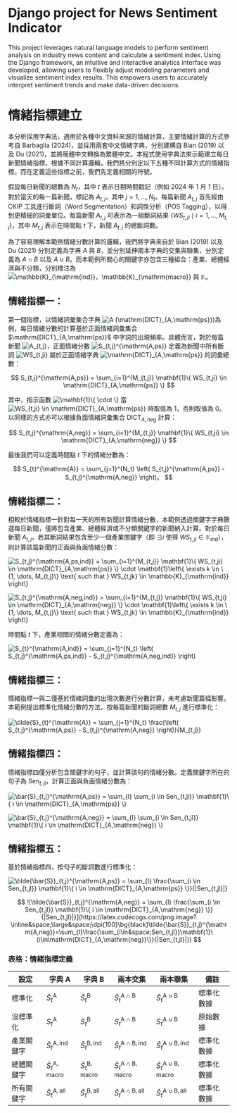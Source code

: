 # Django project for News Sentiment Indicator
This project leverages natural language models to perform sentiment analysis on industry news content and calculate a sentiment index. Using the Django framework, an intuitive and interactive analytics interface was developed, allowing users to flexibly adjust modeling parameters and visualize sentiment index results. This empowers users to accurately interpret sentiment trends and make data-driven decisions.

# 情緒指標建立
本分析採用字典法，適用於各種中文資料來源的情緒計算，主要情緒計算的方式參考自 Barbaglia (2024)，並採用兩套中文情緒字典，分別建構自 Bian (2019) 以及 Du (2021)，並將簡體中文轉換為繁體中文。本程式使用字典法來示範建立每日新聞情緒指標，根據不同計算邏輯，我們將分別定以下五種不同計算方式的情緒指標。而在定義這些指標之前，我們先定義相關的符號。

假設每日新聞的總數為 $N_t$，其中 $t$ 表示日期時間戳記（例如 2024 年 1 月 1 日）。對於當天的每一篇新聞，標記為 $A_{t,j}$，其中 $j = 1, \dots, N_t$。每篇新聞 $A_{t,j}$ 首先經由 CKIP 工具進行斷詞（Word Segmentation）和詞性分析（POS Tagging），以得到更精細的詞彙單位。每篇新聞 $A_{t,j}$ 可表示為一組斷詞結果 $\{ WS_{t,ji} \mid i = 1, \dots, M_{t,j} \}$，其中 $M_{t,j}$ 表示在時間點 $t$ 下，新聞 $A_{t,j}$ 的總斷詞數。

為了容易理解本範例情緒分數計算的邏輯，我們將字典來自於 Bian (2019) 以及 Du (2021) 分別定義為字典 $A$ 與 $B$，並分別延伸兩本字典的交集與聯集，分別定義為 $A \cap B$ 以及 $A \cup B$。而本範例所關心的關鍵字亦包含三種組合：產業、總體經濟與不分類，分別標注為 ![$\mathbb{K}_{\mathrm{ind}}$、$\mathbb{K}_{\mathrm{macro}}$](https://latex.codecogs.com/png.image?\inline&space;\large&space;\dpi{100}\bg{black}$\mathbb{K}_{\mathrm{ind}}$$\mathbb{K}_{\mathrm{macro}}$) 與 $\mathbb{K}$。

## 情緒指標一：

第一個指標，以情緒詞彙集合字典 ![$A$ ($\mathrm{DICT}_{A,\mathrm{ps}}$)](https://latex.codecogs.com/png.image?\inline&space;\large&space;\dpi{100}\bg{black}{\color{White}}$A$($\mathrm{DICT}_{A,\mathrm{ps}}$))為例，每日情緒分數的計算基於正面情緒詞彙集合 $\mathrm{DICT}_{A,\mathrm{ps}}$ 中字詞的出現頻率。具體而言，對於每篇新聞 ![$A_{t,j}$](https://latex.codecogs.com/png.image?\inline&space;\large&space;\dpi{100}\bg{black}$A_{t,j}$)，正面情緒分數 ![$S_{t,j}^{\mathrm{A,ps}}$](https://latex.codecogs.com/png.image?\inline&space;\large&space;\dpi{100}\bg{black}$S_{t,j}^{\mathrm{A,ps}}$) 定義為新聞中所有斷詞 ![$WS_{t,ji}$](https://latex.codecogs.com/png.image?\inline&space;\large&space;\dpi{100}\bg{black}$WS_{t,ji}$
) 屬於正面情緒字典 ![$\mathrm{DICT}_{A,\mathrm{ps}}$](https://latex.codecogs.com/png.image?\inline&space;\large&space;\dpi{100}\bg{black}$\mathrm{DICT}{A,\mathrm{ps}}$) 的詞彙總數：

$$
S_{t,j}^{\mathrm{A,ps}} = \sum_{i=1}^{M_{t,j}} \mathbf{1}\{ WS_{t,ji} \in \mathrm{DICT}_{A,\mathrm{ps}} \}
$$

其中，指示函數 ![$\mathbf{1}\{ \cdot \}$](https://latex.codecogs.com/png.image?\inline&space;\large&space;\dpi{100}\bg{black}$\mathbf{1}\{\cdot\}$) 當 ![$WS_{t,ji} \in \mathrm{DICT}_{A,\mathrm{ps}}$](https://latex.codecogs.com/png.image?\inline&space;\large&space;\dpi{100}\bg{black}$WS_{t,ji}\in\mathrm{DICT}_{A,\mathrm{ps}}$) 時取值為 1，否則取值為 0。以同樣的方式亦可以根據負面情緒詞彙集合 $\mathrm{DICT}_{A,\mathrm{neg}}$ 計算：

$$
S_{t,j}^{\mathrm{A,neg}} = \sum_{i=1}^{M_{t,j}} \mathbf{1}\{ WS_{t,ji} \in \mathrm{DICT}_{A,\mathrm{neg}} \}
$$

最後我們可以定義時間點 $t$ 下的情緒分數為：

$$
S_{t}^{\mathrm{A}} = \sum_{j=1}^{N_t} \left( S_{t,j}^{\mathrm{A,ps}} - S_{t,j}^{\mathrm{A,neg}} \right)。
$$

## 情緒指標二：

相較於情緒指標一針對每一天的所有新聞計算情緒分數，本範例透過關鍵字字典篩選每日新聞，僅將包含產業、總體經濟或不分類關鍵字的新聞納入計算。對於每日新聞 $A_{t,j}$，若其斷詞結果包含至少一個產業關鍵字（即 $\exists i$ 使得 $WS_{t,ji} \in \mathbb{K}_{\mathrm{ind}}$），則計算該篇新聞的正面與負面情緒分數：

![$$S_{t,j}^{\mathrm{A,ps,ind}} = \sum_{i=1}^{M_{t,j}} \mathbf{1}\{ WS_{t,ji} \in \mathrm{DICT}_{A,\mathrm{ps}} \} \cdot \mathbf{1}\left\{ \exists k \in \{1, \dots, M_{t,j}\} \text{ such that } WS_{t,jk} \in \mathbb{K}_{\mathrm{ind}} \right\}$$](https://latex.codecogs.com/png.image?\inline&space;\large&space;\dpi{100}\bg{black}$$S_{t,j}^{\mathrm{A,ps,ind}}=\sum_{i=1}^{M_{t,j}}\mathbf{1}\{WS_{t,ji}\in\mathrm{DICT}_{A,\mathrm{ps}}\}\cdot\mathbf{1}\left\{\exists&space;k\in\{1,\dots,M_{t,j}\}\text{such&space;that}WS_{t,jk}\in\mathbb{K}_{\mathrm{ind}}\right\}$$)

![$$
S_{t,j}^{\mathrm{A,neg,ind}} = \sum_{i=1}^{M_{t,j}} \mathbf{1}\{ WS_{t,ji} \in \mathrm{DICT}_{A,\mathrm{neg}} \} \cdot \mathbf{1}\left\{ \exists k \in \{1, \dots, M_{t,j}\} \text{ such that } WS_{t,jk} \in \mathbb{K}_{\mathrm{ind}} \right\}
$$](https://latex.codecogs.com/png.image?\inline&space;\large&space;\dpi{100}\bg{black}$$S_{t,j}^{\mathrm{A,neg,ind}}=\sum_{i=1}^{M_{t,j}}\mathbf{1}\{WS_{t,ji}\in\mathrm{DICT}_{A,\mathrm{neg}}\}\cdot\mathbf{1}\left\{\exists&space;k\in\{1,\dots,M_{t,j}\}\text{such&space;that}WS_{t,jk}\in\mathbb{K}_{\mathrm{ind}}\right\}$$)


時間點 $t$ 下，產業相關的情緒分數定義為：

![$$
S_{t}^{\mathrm{A,ind}} = \sum_{j=1}^{N_t} \left( S_{t,j}^{\mathrm{A,ps,ind}} - S_{t,j}^{\mathrm{A,neg,ind}} \right)
$$](https://latex.codecogs.com/png.image?\inline&space;\large&space;\dpi{100}\bg{black}S_{t}^{\mathrm{A,ind}}=\sum_{j=1}^{N_t}\left(S_{t,j}^{\mathrm{A,ps,ind}}-S_{t,j}^{\mathrm{A,neg,ind}}\right))

## 情緒指標三：

情緒指標一與二僅基於情緒詞彙的出現次數進行分數計算，未考慮新聞篇幅影響。本範例提出標準化情緒分數的方法，按每篇新聞的斷詞總數 $M_{t,j}$ 進行標準化：

![$$
\tilde{S}_{t}^{\mathrm{A}} = \sum_{j=1}^{N_t} \frac{\left( S_{t,j}^{\mathrm{A,ps}} - S_{t,j}^{\mathrm{A,neg}} \right)}{M_{t,j}}
$$](https://latex.codecogs.com/png.image?\inline&space;\large&space;\dpi{100}\bg{black}\tilde{S}_{t}^{\mathrm{A}}=\sum_{j=1}^{N_t}\frac{\left(S_{t,j}^{\mathrm{A,ps}}-S_{t,j}^{\mathrm{A,neg}}\right)}{M_{t,j}})

## 情緒指標四：

情緒指標四僅分析包含關鍵字的句子，並計算該句的情緒分數。定義關鍵字所在的句子為 $Sen_{t,jl}$，計算正面與負面情緒分數為：

![$$
\bar{S}_{t,j}^{\mathrm{A,ps}} = \sum_{l} \sum_{i \in Sen_{t,jl}} \mathbf{1}\{ i \in \mathrm{DICT}_{A,\mathrm{ps}} \}
$$](https://latex.codecogs.com/png.image?\inline&space;\large&space;\dpi{100}\bg{black}\bar{S}_{t,j}^{\mathrm{A,ps}}=\sum_{l}\sum_{i\in&space;Sen_{t,jl}}\mathbf{1}\{i\in\mathrm{DICT}_{A,\mathrm{ps}}\})

![$$
\bar{S}_{t,j}^{\mathrm{A,neg}} = \sum_{l} \sum_{i \in Sen_{t,jl}} \mathbf{1}\{ i \in \mathrm{DICT}_{A,\mathrm{neg}} \}
$$](https://latex.codecogs.com/png.image?\inline&space;\large&space;\dpi{100}\bg{black}\bar{S}_{t,j}^{\mathrm{A,ps}}=\sum_{l}\sum_{i\in&space;Sen_{t,jl}}\mathbf{1}\{i\in\mathrm{DICT}_{A,\mathrm{ps}}\})

## 情緒指標五：

基於情緒指標四，按句子的斷詞數進行標準化：

![$$
\tilde{\bar{S}}_{t,j}^{\mathrm{A,ps}} = \sum_{l} \frac{\sum_{i \in Sen_{t,jl}} \mathbf{1}\{ i \in \mathrm{DICT}_{A,\mathrm{ps}} \}}{|Sen_{t,jl}|}
$$](https://latex.codecogs.com/png.image?\inline&space;\large&space;\dpi{100}\bg{black}null)

$$
![\tilde{\bar{S}}_{t,j}^{\mathrm{A,neg}} = \sum_{l} \frac{\sum_{i \in Sen_{t,jl}} \mathbf{1}\{ i \in \mathrm{DICT}_{A,\mathrm{neg}} \}}{|Sen_{t,jl}|}](https://latex.codecogs.com/png.image?\inline&space;\large&space;\dpi{100}\bg{black}\tilde{\bar{S}}_{t,j}^{\mathrm{A,neg}}=\sum_{l}\frac{\sum_{i\in&space;Sen_{t,jl}}\mathbf{1}\{i\in\mathrm{DICT}_{A,\mathrm{neg}}\}}{|Sen_{t,jl}|})
$$

### 表格：情緒指標定義

| 設定                | 字典 A               | 字典 B               | 兩本交集                | 兩本聯集                | 備註            |
|---------------------|----------------------|----------------------|-------------------------|-------------------------|-----------------|
| 標準化             | $\tilde{S}_{t}^{\mathrm{A}}$ | $\tilde{S}_{t}^{\mathrm{B}}$ | $\tilde{S}_{t}^{\mathrm{A\cap B}}$ | $\tilde{S}_{t}^{\mathrm{A\cup B}}$ | 標準化數據 |
| 沒標準化           | $S_{t}^{\mathrm{A}}$ | $S_{t}^{\mathrm{B}}$ | $S_{t}^{\mathrm{A\cap B}}$ | $S_{t}^{\mathrm{A\cup B}}$ | 原始數據     |
| 產業關鍵字         | $\tilde{S}_{t}^{\mathrm{A,ind}}$ | $\tilde{S}_{t}^{\mathrm{B,ind}}$ | $\tilde{S}_{t}^{\mathrm{A\cap B,ind}}$ | $\tilde{S}_{t}^{\mathrm{A\cup B,ind}}$ | 標準化數據 |
| 總體關鍵字         | $\tilde{S}_{t}^{\mathrm{A,macro}}$ | $\tilde{S}_{t}^{\mathrm{B,macro}}$ | $\tilde{S}_{t}^{\mathrm{A\cap B,macro}}$ | $\tilde{S}_{t}^{\mathrm{A\cup B,macro}}$ | 標準化數據 |
| 所有關鍵字         | $\tilde{S}_{t}^{\mathrm{A,all}}$ | $\tilde{S}_{t}^{\mathrm{B,all}}$ | $\tilde{S}_{t}^{\mathrm{A\cap B,all}}$ | $\tilde{S}_{t}^{\mathrm{A\cup B,all}}$ | 標準化數據 |
